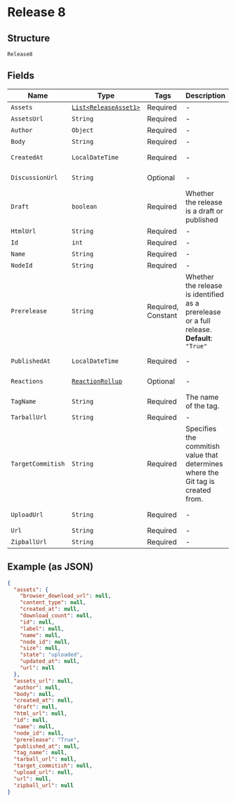 
# Release 8

## Structure

`Release8`

## Fields

| Name | Type | Tags | Description | Getter | Setter |
|  --- | --- | --- | --- | --- | --- |
| `Assets` | [`List<ReleaseAsset1>`](../../doc/models/release-asset-1.md) | Required | - | List<ReleaseAsset1> getAssets() | setAssets(List<ReleaseAsset1> assets) |
| `AssetsUrl` | `String` | Required | - | String getAssetsUrl() | setAssetsUrl(String assetsUrl) |
| `Author` | `Object` | Required | - | Object getAuthor() | setAuthor(Object author) |
| `Body` | `String` | Required | - | String getBody() | setBody(String body) |
| `CreatedAt` | `LocalDateTime` | Required | - | LocalDateTime getCreatedAt() | setCreatedAt(LocalDateTime createdAt) |
| `DiscussionUrl` | `String` | Optional | - | String getDiscussionUrl() | setDiscussionUrl(String discussionUrl) |
| `Draft` | `boolean` | Required | Whether the release is a draft or published | boolean getDraft() | setDraft(boolean draft) |
| `HtmlUrl` | `String` | Required | - | String getHtmlUrl() | setHtmlUrl(String htmlUrl) |
| `Id` | `int` | Required | - | int getId() | setId(int id) |
| `Name` | `String` | Required | - | String getName() | setName(String name) |
| `NodeId` | `String` | Required | - | String getNodeId() | setNodeId(String nodeId) |
| `Prerelease` | `String` | Required, Constant | Whether the release is identified as a prerelease or a full release.<br>**Default**: `"True"` | String getPrerelease() | setPrerelease(String prerelease) |
| `PublishedAt` | `LocalDateTime` | Required | - | LocalDateTime getPublishedAt() | setPublishedAt(LocalDateTime publishedAt) |
| `Reactions` | [`ReactionRollup`](../../doc/models/reaction-rollup.md) | Optional | - | ReactionRollup getReactions() | setReactions(ReactionRollup reactions) |
| `TagName` | `String` | Required | The name of the tag. | String getTagName() | setTagName(String tagName) |
| `TarballUrl` | `String` | Required | - | String getTarballUrl() | setTarballUrl(String tarballUrl) |
| `TargetCommitish` | `String` | Required | Specifies the commitish value that determines where the Git tag is created from. | String getTargetCommitish() | setTargetCommitish(String targetCommitish) |
| `UploadUrl` | `String` | Required | - | String getUploadUrl() | setUploadUrl(String uploadUrl) |
| `Url` | `String` | Required | - | String getUrl() | setUrl(String url) |
| `ZipballUrl` | `String` | Required | - | String getZipballUrl() | setZipballUrl(String zipballUrl) |

## Example (as JSON)

```json
{
  "assets": {
    "browser_download_url": null,
    "content_type": null,
    "created_at": null,
    "download_count": null,
    "id": null,
    "label": null,
    "name": null,
    "node_id": null,
    "size": null,
    "state": "uploaded",
    "updated_at": null,
    "url": null
  },
  "assets_url": null,
  "author": null,
  "body": null,
  "created_at": null,
  "draft": null,
  "html_url": null,
  "id": null,
  "name": null,
  "node_id": null,
  "prerelease": "True",
  "published_at": null,
  "tag_name": null,
  "tarball_url": null,
  "target_commitish": null,
  "upload_url": null,
  "url": null,
  "zipball_url": null
}
```

